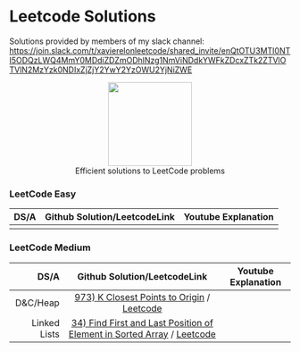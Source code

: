 # Leetcode Solutions
Solutions provided by members of my slack channel: https://join.slack.com/t/xavierelonleetcode/shared_invite/enQtOTU3MTI0NTI5ODQzLWQ4MmY0MDdiZDZmODhlNzg1NmViNDdkYWFkZDcxZTk2ZTVlOTVlN2MzYzk0NDIxZjZjY2YwY2YzOWU2YjNiZWE

<p align="center">
    <a href="https://www.hackerrank.com/XavierElon1">
        <img height=150 src="https://assets.leetcode.com/static_assets/public/images/LeetCode_Sharing.png">
    </a>
    <br>Efficient solutions to LeetCode problems
</p>
                                            
### LeetCode Easy ###
                                                
|       DS/A        |                                            Github Solution/LeetcodeLink                      |                                                   Youtube Explanation                                        | 
|------------------:|:--------------------------------------------------------------------------------------------:|:------------------------------------------------------------------------------------------------------------:|
|             |  |                |


                                            
### LeetCode Medium ###
                                                
|       DS/A        |                                            Github Solution/LeetcodeLink                      |                                                   Youtube Explanation                                        | 
|------------------:|:--------------------------------------------------------------------------------------------:|:------------------------------------------------------------------------------------------------------------:|
|      D&C/Heap      | [973) K Closest Points to Origin](https://github.com/XavierElon1/leetcode_solutions_for_slack/blob/master/Medium/973_k_closest_points_to_origin.py) / [Leetcode](https://leetcode.com/problems/k-closest-points-to-origin/) |                |
|      Linked Lists       | [34) Find First and Last Position of Element in Sorted Array](https://github.com/XavierElon1/leetcode_solutions_for_slack/blob/master/Medium/34_find_first_and_last_position_of_element_in_sorted_array.py) / [Leetcode](https://leetcode.com/problems/find-first-and-last-position-of-element-in-sorted-array/) |                |





